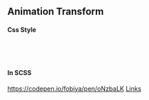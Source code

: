 ## Animation Transform

<!--![](../../img/)-->

#### Css Style

```css





```

#### In SCSS

https://codepen.io/fobiya/pen/oNzbaLK [Links](https://codepen.io/fobiya/pen/oNzbaLK)